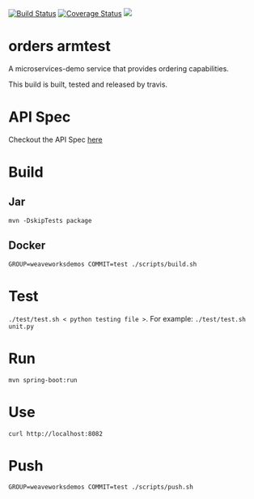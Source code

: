 [![Build Status](https://travis-ci.org/microservices-demo/orders.svg?branch=master)](https://travis-ci.org/microservices-demo/orders) [![Coverage Status](https://coveralls.io/repos/github/microservices-demo/orders/badge.svg?branch=master)](https://coveralls.io/github/microservices-demo/orders?branch=master)
[![](https://images.microbadger.com/badges/image/weaveworksdemos/orders.svg)](http://microbadger.com/images/weaveworksdemos/orders "Get your own image badge on microbadger.com")

# orders armtest
A microservices-demo service that provides ordering capabilities.

This build is built, tested and released by travis.

# API Spec

Checkout the API Spec [here](http://microservices-demo.github.io/api/index?url=https://raw.githubusercontent.com/microservices-demo/orders/master/api-spec/orders.json)

# Build

## Jar
`mvn -DskipTests package`

## Docker
`GROUP=weaveworksdemos COMMIT=test ./scripts/build.sh`

# Test
`./test/test.sh < python testing file >`. For example: `./test/test.sh unit.py`

# Run
`mvn spring-boot:run`

# Use
`curl http://localhost:8082`

# Push
`GROUP=weaveworksdemos COMMIT=test ./scripts/push.sh`

